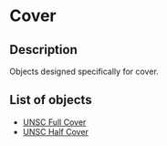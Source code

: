 # Cover

## Description

Objects designed specifically for cover.

## List of objects

* [UNSC Full Cover](unsc-full-cover.md)
* [UNSC Half Cover](unsc-half-cover.md)
